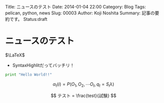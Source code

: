 Title: ニュースのテスト
Date: 2014-01-04 22:00
Category: Blog
Tags: pelican, python, news
Slug: 00003
Author: Koji Noshita
Summary: 記事の要約です。
Status:draft

# ニュースのテスト


$\LaTeX$

- SyntaxHighlitだってバッチリ！

```python
print "Hello World!!"
```

$$ \alpha_t(i) = P(O_1, O_2, \cdots O_t, q_t= S_i \lambda) $$

$$ テスト = \frac{test}{試験} $$
